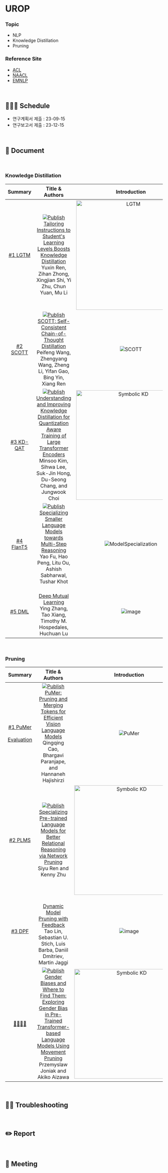 # UROP 

### Topic

- NLP
- Knowledge Distillation
- Pruning

### Reference Site

- [ACL](https://aclanthology.org/events/acl-2023/)
- [NAACL](https://aclanthology.org/events/naacl-2022/)
- [EMNLP](https://aclanthology.org/events/emnlp-2022/)


<br>

## 🏃🏻‍♀️ Schedule
- 연구계획서 제출 : 23-09-15 
- 연구보고서 제출 : 23-12-15

<br>

## 📘 Document
<br>

### Knowledge Distillation

| Summary | Title & Authors | Introduction | Links | 
| :----: | :----: | :---: | :---: |
| [#1 LGTM](https://velog.io/@yun_haaaa/%EB%85%BC%EB%AC%B8-%EC%9D%BD%EA%B8%B0-1-LGTM) |[![Publish](https://img.shields.io/badge/Conference-ACL'23%20-blue)]()<br>[Tailoring Instructions to Student's Learning Levels Boosts Knowledge Distillation](https://arxiv.org/abs/2305.09651) <br> Yuxin Ren, Zihan Zhong, Xingjian Shi, Yi Zhu, Chun Yuan, Mu Li | <img src="https://github.com/YunHaaaa/UROP/assets/63325450/730a2e9e-606c-483e-92b7-4270bce1c00d" alt="LGTM" width="350"> |[Github](https://github.com/twinkle0331/LGTM) <br> [Paper](https://arxiv.org/abs/2305.09651) |
| [#2 SCOTT](https://velog.io/@yun_haaaa/%EB%85%BC%EB%AC%B8-%EC%9D%BD%EA%B8%B0-2-SCOTT-Self-Consistent-Chain-of-Thought-Distillation)|[![Publish](https://img.shields.io/badge/Conference-ACL'23%20Outstanding-blue)]()<br>[SCOTT: Self-Consistent Chain-of-Thought Distillation](https://arxiv.org/abs/2305.01879) <br> Peifeng Wang, Zhengyang Wang, Zheng Li, Yifan Gao, Bing Yin, Xiang Ren | ![SCOTT](https://github.com/YunHaaaa/UROP/assets/63325450/5160575e-2eac-44c9-a697-0d123e96ee30) |[Paper](https://arxiv.org/abs/2305.01879) |
| [#3 KD-QAT](https://velog.io/@yun_haaaa/%EB%85%BC%EB%AC%B8%EC%9D%BD%EA%B8%B0-6-Understanding-and-Improving-Knowledge-Distillation-for-Quantization-Aware-Training-of-Large-Transformer-Encoders) |[![Publish](https://img.shields.io/badge/Conference-EMNLP'22%20-blue)]()<br>[Understanding and Improving Knowledge Distillation for Quantization Aware Training of Large Transformer Encoders](https://aclanthology.org/2022.emnlp-main.450/) <br> Minsoo Kim, Sihwa Lee, Suk-Jin Hong, Du-Seong Chang, and Jungwook Choi | <img src="https://github.com/YunHaaaa/UROP/assets/63325450/283d971d-2146-447d-8c1d-5ba32221f5f0" alt="Symbolic KD" width="350"> |[Github](https://github.com/MarsJacobs/kd-qat-large-enc) <br> [Paper](https://aclanthology.org/2022.emnlp-main.450/) |
| [#4 FlanT5](https://velog.io/@yun_haaaa/%EB%85%BC%EB%AC%B8-%EC%9D%BD%EA%B8%B0-7-Specializing-Smaller-Language-Models-towards-Multi-Step-ReasoningEncoders) |[![Publish](https://img.shields.io/badge/Conference-ICML'23-blue)]()<br>[Specializing Smaller Language Models towards Multi-Step Reasoning](https://arxiv.org/abs/2301.12726) <br> Yao Fu, Hao Peng, Litu Ou, Ashish Sabharwal, Tushar Khot | ![ModelSpecialization](https://github.com/YunHaaaa/UROP/assets/63325450/3974db2a-448a-4f73-9968-3c40ee145dd3) |[Github](https://github.com/FranxYao/FlanT5-CoT-Specialization) <br> [Paper](https://arxiv.org/abs/2301.12726)|
| [#5 DML](https://velog.io/@yun_haaaa/%EB%85%BC%EB%AC%B8-%EC%9D%BD%EA%B8%B0-8-Deep-Mutual-Learning) | <br>[Deep Mutual Learning](https://arxiv.org/abs/1706.00384) <br> Ying Zhang, Tao Xiang, Timothy M. Hospedales, Huchuan Lu | ![image](https://github.com/YunHaaaa/UROP/assets/63325450/5e1e7820-af95-4eb6-a93e-b7e3611317e1) | [Paper](https://arxiv.org/abs/1706.00384) |


<br>

### Pruning

| Summary | Title & Authors | Introduction | Links | 
| :----: | :----: | :---: | :---: |
| [#1 PuMer](https://velog.io/@yun_haaaa/%EB%85%BC%EB%AC%B8-%EC%9D%BD%EA%B8%B0-3-PuMer-Pruning-and-Merging-Tokens-for-Efficient-Vision-Language-Models)<br><br>[Evaluation](https://velog.io/@yun_haaaa/%EB%85%BC%EB%AC%B8-%EC%9D%BD%EA%B8%B0-4-PuMer-Pruning-and-Merging-Tokens-for-Efficient-Vision-Language-Models) |[![Publish](https://img.shields.io/badge/Conference-ACL'23%20-blue)]()<br>[PuMer: Pruning and Merging Tokens for Efficient Vision Language Models](https://aclanthology.org/2023.acl-long.721/) <br> Qingqing Cao, Bhargavi Paranjape, and Hannaneh Hajishirzi | ![PuMer](https://github.com/YunHaaaa/UROP/assets/63325450/43896cd9-9693-4d08-b849-37ebd590d93e) |[Github](https://github.com/csarron/PuMer) <br> [Paper](https://aclanthology.org/2023.acl-long.721/) |
| [#2 PLMS](https://velog.io/@yun_haaaa/%EB%85%BC%EB%AC%B8-%EC%9D%BD%EA%B8%B0-5-Specializing-Pre-trained-Language-Models-for-Better-Relational-Reasoning-via-Network-Pruning) |[![Publish](https://img.shields.io/badge/Conference-NAACL'22%20-blue)]()<br>[Specializing Pre-trained Language Models for Better Relational Reasoning via Network Pruning](https://aclanthology.org/2022.findings-naacl.169/) <br> Siyu Ren and Kenny Zhu | <img src="https://github.com/YunHaaaa/UROP/assets/63325450/231b166c-a0f2-4307-975a-fa5c56f03c08" alt="Symbolic KD" width="350"> |[Github](https://github.com/DRSY/LAMP) <br> [Paper](https://aclanthology.org/2022.findings-naacl.169/) |
| [#3 DPF](https://velog.io/@yun_haaaa/%EB%85%BC%EB%AC%B8-%EC%9D%BD%EA%B8%B0-10-Dynamic-Model-Pruning-with-FeedBack-1) | <br>[Dynamic Model Pruning with Feedback](https://arxiv.org/abs/2006.07253) <br> Tao Lin, Sebastian U. Stich, Luis Barba, Daniil Dmitriev, Martin Jaggi | ![image](https://github.com/YunHaaaa/UROP/assets/63325450/f94c49c9-debf-483d-9af2-47910ddcfe29) | [Paper](https://arxiv.org/abs/2006.07253) |
| [👩🏻‍💻📖]() |[![Publish](https://img.shields.io/badge/Conference-NAACL'22%20-blue)]()<br>[Gender Biases and Where to Find Them: Exploring Gender Bias in Pre-Trained Transformer-based Language Models Using Movement Pruning](https://aclanthology.org/2022.gebnlp-1.6/) <br> Przemyslaw Joniak and Akiko Aizawa | <img src="https://github.com/YunHaaaa/UROP/assets/63325450/05f805ba-3cb4-43bf-beab-0097e0614ce7" alt="Symbolic KD" width="350"> |[Github](https://github.com/kainoj/pruning-bias) <br> [Paper](https://aclanthology.org/2022.gebnlp-1.6/) |



<br>

## 👊🏻 Troubleshooting


<br>

## ✏️ Report


<br>

## 💬 Meeting


<br>
